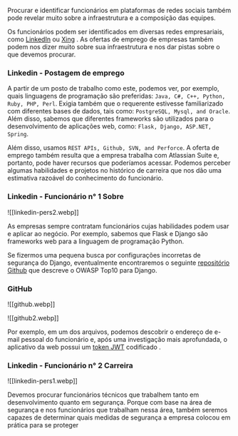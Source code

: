 Procurar e identificar funcionários em plataformas de redes sociais também pode revelar muito sobre a infraestrutura e a composição das equipes.

Os funcionários podem ser identificados em diversas redes empresariais, como [LinkedIn](https://www.linkedin.com/) ou [Xing](https://www.xing.de/) . As ofertas de emprego de empresas também podem nos dizer muito sobre sua infraestrutura e nos dar pistas sobre o que devemos procurar.

### Linkedin - Postagem de emprego

A partir de um posto de trabalho como este, podemos ver, por exemplo, quais linguagens de programação são preferidas: `Java, C#, C++, Python, Ruby, PHP, Perl`. Exigia também que o requerente estivesse familiarizado com diferentes bases de dados, tais como: `PostgreSQL, Mysql, and Oracle`. Além disso, sabemos que diferentes frameworks são utilizados para o desenvolvimento de aplicações web, como: `Flask, Django, ASP.NET, Spring`.

Além disso, usamos `REST APIs, Github, SVN, and Perforce`. A oferta de emprego também resulta que a empresa trabalha com Atlassian Suite e, portanto, pode haver recursos que poderíamos acessar. Podemos perceber algumas habilidades e projetos no histórico de carreira que nos dão uma estimativa razoável do conhecimento do funcionário.

### Linkedin - Funcionário n° 1 Sobre

![[linkedin-pers2.webp]]

As empresas sempre contratam funcionários cujas habilidades podem usar e aplicar ao negócio. Por exemplo, sabemos que Flask e Django são frameworks web para a linguagem de programação Python.

Se fizermos uma pequena busca por configurações incorretas de segurança do Django, eventualmente encontraremos o seguinte [repositório Github](https://github.com/boomcamp/django-security) que descreve o OWASP Top10 para Django.

### GitHub

![[github.webp]]

![[github2.webp]]

Por exemplo, em um dos arquivos, podemos descobrir o endereço de e-mail pessoal do funcionário e, após uma investigação mais aprofundada, o aplicativo da web possui um [token JWT](https://jwt.io/) codificado .

### Linkedin - Funcionário n° 2 Carreira

![[linkedin-pers1.webp]]

Devemos procurar funcionários técnicos que trabalhem tanto em desenvolvimento quanto em segurança. Porque com base na área de segurança e nos funcionários que trabalham nessa área, também seremos capazes de determinar quais medidas de segurança a empresa colocou em prática para se proteger





























